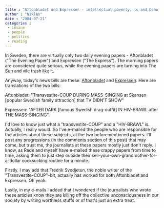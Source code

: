 ```yaml
---
title : "Aftonbladet and Expressen - intellectual poverty, lo and behold"
author : "Niklas"
date : "2004-07-21"
categories : 
 - insane
 - people
 - politics
 - reading
---
```


In Sweden, there are virtually only two daily evening papers - Aftonbladet ("The Evening Paper") and Expressen ("The Express"). The morning papers are considered quite serious, while the evening papers are turning into The Sun and vile trash like it.

Anyway, today's news bills are these: [Aftonbladet](https://niklasblog.com/wp-content/2004-07-21-aftonbladet_2.jpg) and [Expressen](https://niklasblog.com/wp-content/2004-07-21-expressen.jpg). Here are translations of the two bills:

Aftonbladet: "Transvestite-COUP DURING MASS-SINGING at Skansen \[popular Swedish family attraction\] that TV DIDN'T SHOW"

Expressen: "AFTER DARK \[famous Swedish drag-outfit\] IN HIV-BRAWL after THE MASS-SINGING".

I'd love to know just what a "transvestite-COUP" and a "HIV-BRAWL" is. Actually, I really would. So I've e-mailed the people who are responsible for the articles about these subjects, at the two beforementioned papers. I'll post any progressions (in the comments section of this post) that may come, but trust me, the journalists at these papers mostly just don't reply. I know, as Rade and myself have e-mailed these crappy papers from time to time, asking them to just step outside their sell-your-own-grandmother-for-a-dollar cocksucking routine for a minute.

Firstly, I may add that Fredrik Svedjetun, the noble writer of the "Transvestite-COUP"-bit, actually has worked for both Aftonbladet and Expressen. Oh yeah.

Lastly, in my e-mails I added that I wondered if the journalists who wrote these articles know they are killing off the collective unconsciousness in our society by writing worthless stuffs or of that's just an extra treat.
